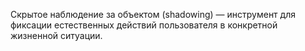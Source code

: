 Скрытое наблюдение за объектом (shadowing) — инструмент для фиксации естественных действий пользователя в конкретной жизненной ситуации.
